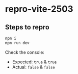 # repro-vite-2503

## Steps to repro

```sh
npm i
npm run dev
```

Check the console:

- Expected: `true` & `true`
- Actual: `false` & `false`
